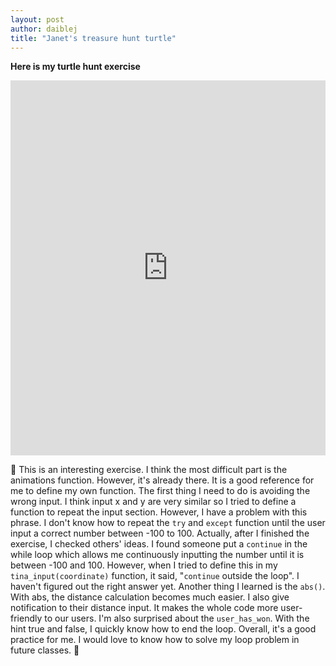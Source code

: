 ```yaml
---
layout: post
author: daiblej
title: "Janet's treasure hunt turtle"
---
```


**Here is my turtle hunt exercise**
<iframe src="https://trinket.io/embed/python/350baf2bf1" width="100%" height="600" frameborder="0" marginwidth="0" marginheight="0" allowfullscreen></iframe>

:turtle:
This is an interesting exercise. I think the most difficult part is the animations function. However, it's already there. It is a good reference for me to define my own function.
The first thing I need to do is avoiding the wrong input. I think input x and y are very similar so I tried to define a function to repeat the input section. However, I have a problem with this phrase. I don't know how to repeat the `try` and `except` function until the user input a correct number between -100 to 100. Actually, after I finished the exercise, I checked others' ideas. I found someone put a `continue` in the while loop which allows me continuously inputting the number until it is between -100 and 100. However, when I tried to define this in my `tina_input(coordinate)` function, it said, "`continue` outside the loop". I haven't figured out the right answer yet.
Another thing I learned is the `abs()`. With abs, the distance calculation becomes much easier. I also give notification to their distance input. It makes the whole code more user-friendly to our users. I'm also surprised about the `user_has_won`. With the hint true and false, I quickly know how to end the loop.
Overall, it's a good practice for me. I would love to know how to solve my loop problem in future classes.
:turtle:

